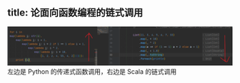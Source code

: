 title: 论面向函数编程的链式调用
---
![](../../images/java/论面向函数编程的链式调用.png)
左边是 Python 的传递式函数调用，右边是 Scala 的链式调用
